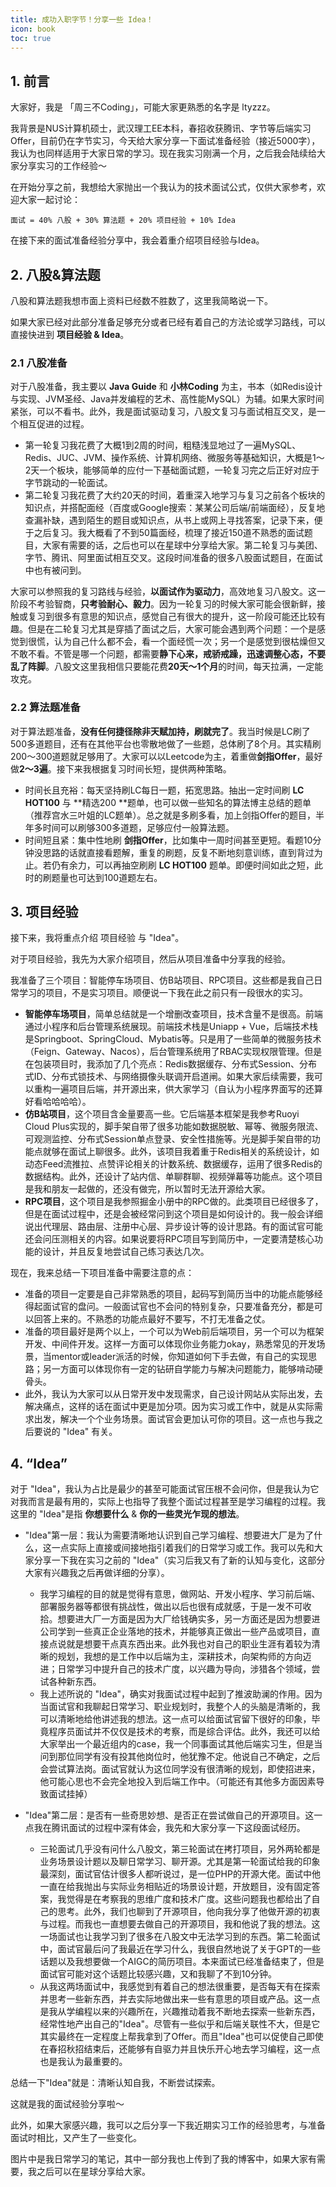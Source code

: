 ```yaml
---
title: 成功入职字节！分享一些 Idea！
icon: book
toc: true
---
```


## 1. 前言

大家好，我是 「周三不Coding」，可能大家更熟悉的名字是 ltyzzz。

我背景是NUS计算机硕士，武汉理工EE本科，春招收获腾讯、字节等后端实习Offer，目前仍在字节实习，今天给大家分享一下面试准备经验（接近5000字），我认为也同样适用于大家日常的学习。现在我实习刚满一个月，之后我会陆续给大家分享实习的工作经验～

在开始分享之前，我想给大家抛出一个我认为的技术面试公式，仅供大家参考，欢迎大家一起讨论：

`面试 = 40% 八股 + 30% 算法题 + 20% 项目经验 + 10% Idea`

在接下来的面试准备经验分享中，我会着重介绍项目经验与Idea。

## 2. 八股&算法题

八股和算法题我想市面上资料已经数不胜数了，这里我简略说一下。

如果大家已经对此部分准备足够充分或者已经有着自己的方法论或学习路线，可以直接快进到 **项目经验 & Idea**。

### 2.1 八股准备

对于八股准备，我主要以 **Java Guide** 和 **小林Coding** 为主，书本（如Redis设计与实现、JVM圣经、Java并发编程的艺术、高性能MySQL）为辅。如果大家时间紧张，可以不看书。此外，我是面试驱动复习，八股文复习与面试相互交叉，是一个相互促进的过程。

-   第一轮复习我花费了大概1到2周的时间，粗糙浅显地过了一遍MySQL、Redis、JUC、JVM、操作系统、计算机网络、微服务等基础知识，大概是1～2天一个板块，能够简单的应付一下基础面试题，一轮复习完之后正好对应于字节跳动的一轮面试。
-   第二轮复习我花费了大约20天的时间，着重深入地学习与复习之前各个板块的知识点，并搭配面经（百度或Google搜索：某某公司后端/前端面经），反复地查漏补缺，遇到陌生的题目或知识点，从书上或网上寻找答案，记录下来，便于之后复习。我大概看了不到50篇面经，梳理了接近150道不熟悉的面试题目，大家有需要的话，之后也可以在星球中分享给大家。第二轮复习与美团、字节、腾讯、阿里面试相互交叉。这段时间准备的很多八股面试题目，在面试中也有被问到。

大家可以参照我的复习路线与经验，**以面试作为驱动力**，高效地复习八股文。这一阶段不考验智商，**只考验耐心、毅力**。因为一轮复习的时候大家可能会很新鲜，接触或复习到很多有意思的知识点，感觉自己有很大的提升，这一阶段可能还比较有趣。但是在二轮复习尤其是穿插了面试之后，大家可能会遇到两个问题：一个是感觉到很慌，认为自己什么都不会，看一个面经慌一次；另一个是感觉到很枯燥但又不敢不看。不管是哪一个问题，都需要**静下心来，戒骄戒躁，迅速调整心态，不要乱了阵脚**。八股文这里我相信只要能花费**20天～1个月**的时间，每天拉满，一定能攻克。

### 2.2 算法题准备

对于算法题准备，**没有任何捷径除非天赋加持，刷就完了**。我当时候是LC刷了500多道题目，还有在其他平台也零散地做了一些题，总体刷了8个月。其实精刷200～300道题就足够用了。大家可以以Leetcode为主，着重做**剑指Offer**，最好做**2～3遍**。接下来我根据复习时间长短，提供两种策略。

-   时间长且充裕：每天坚持刷LC每日一题，拓宽思路。抽出一定时间刷 **LC HOT100** 与 **精选200 **题单，也可以做一些知名的算法博主总结的题单（推荐宫水三叶姐的LC题单）。总之就是多刷多看，加上剑指Offer的题目，半年多时间可以刷够300多道题，足够应付一般算法题。
-   时间短且紧：集中性地刷 **剑指Offer**，比如集中一周时间甚至更短。看题10分钟没思路的话就直接看题解，重复的刷题，反复不断地刻意训练，直到背过为止。若仍有余力，可以再抽空刷刷 **LC HOT100** 题单。即便时间如此之短，此时的刷题量也可达到100道题左右。

## 3. 项目经验

接下来，我将重点介绍 项目经验 与 "Idea"。

对于项目经验，我先为大家介绍项目，然后从项目准备中分享我的经验。

我准备了三个项目：智能停车场项目、仿B站项目、RPC项目。这些都是我自己日常学习的项目，不是实习项目。顺便说一下我在此之前只有一段很水的实习。

-   **智能停车场项目**，简单总结就是一个增删改查项目，技术含量不是很高。前端通过小程序和后台管理系统展现。前端技术栈是Uniapp + Vue，后端技术栈是Springboot、SpringCloud、Mybatis等。只是用了一些简单的微服务技术（Feign、Gateway、Nacos），后台管理系统用了RBAC实现权限管理。但是在包装项目时，我添加了几个亮点：Redis数据缓存、分布式Session、分布式ID、分布式锁技术、与网络摄像头联调开启道闸。如果大家后续需要，我可以重构一遍项目后端，并开源出来，供大家学习（自认为小程序界面写的还算好看哈哈哈哈）。
-   **仿B站项目**，这个项目含金量要高一些。它后端基本框架是我参考Ruoyi Cloud Plus实现的，脚手架自带了很多功能如数据脱敏、幂等、微服务限流、可观测监控、分布式Session单点登录、安全性措施等。光是脚手架自带的功能点就够在面试上聊很多。此外，该项目我着重于Redis相关的系统设计，如动态Feed流推拉、点赞评论相关的计数系统、数据缓存，运用了很多Redis的数据结构。此外，还设计了站内信、单聊群聊、视频弹幕等功能点。这个项目是我和朋友一起做的，还没有做完，所以暂时无法开源给大家。
-   **RPC项目**，这个项目是我参照掘金小册中的RPC做的。此类项目已经很多了，但是在面试过程中，还是会被经常问到这个项目是如何设计的。我一般会详细说出代理层、路由层、注册中心层、异步设计等的设计思路。有的面试官可能还会问压测相关的内容。如果说要将RPC项目写到简历中，一定要清楚核心功能的设计，并且反复地尝试自己练习表达几次。

现在，我来总结一下项目准备中需要注意的点：

-   准备的项目一定要是自己非常熟悉的项目，起码写到简历当中的功能点能够经得起面试官的盘问。一般面试官也不会问的特别复杂，只要准备充分，都是可以回答上来的。不熟悉的功能点最好不要写，不打无准备之仗。
-   准备的项目最好是两个以上，一个可以为Web前后端项目，另一个可以为框架开发、中间件开发。这样一方面可以体现你业务能力okay，熟悉常见的开发场景，当mentor或leader派活的时候，你知道如何下手去做，有自己的实现思路；另一方面可以体现你有一定的钻研自学能力与解决问题能力，能够啃动硬骨头。
-   此外，我认为大家可以从日常开发中发现需求，自己设计网站从实际出发，去解决痛点，这样的话在面试中更是加分项。因为实习或工作中，就是从实际需求出发，解决一个个业务场景。面试官会更加认可你的项目。这一点也与我之后要说的 "Idea" 有关。

## 4. “Idea”

对于 "Idea"，我认为占比是最少的甚至可能面试官压根不会问你，但是我认为它对我而言是最有用的，实际上也指导了我整个面试过程甚至是学习编程的过程。我这里的 "Idea"是指 **你想要什么** & **你的一些灵光乍现的想法**。

-   "Idea"第一层：我认为需要清晰地认识到自己学习编程、想要进大厂是为了什么，这一点实际上直接或间接地指引着我们的日常学习或工作。我可以先和大家分享一下我在实习之前的 "Idea"（实习后我又有了新的认知与变化，这部分大家有兴趣我之后再做详细的分享）。
    -   我学习编程的目的就是觉得有意思，做网站、开发小程序、学习前后端、部署服务器等都很有挑战性，做出以后也很有成就感，于是一发不可收拾。想要进大厂一方面是因为大厂给钱确实多，另一方面还是因为想要进公司学到一些真正企业落地的技术，并能够真正做出一些产品或项目，直接点说就是想要干点真东西出来。此外我也对自己的职业生涯有着较为清晰的规划，我想的是工作中以后端为主，深耕技术，向架构师的方向迈进；日常学习中提升自己的技术广度，以兴趣为导向，涉猎各个领域，尝试各种新东西。
    -   我上述所说的 "Idea"，确实对我面试过程中起到了推波助澜的作用。因为当面试官和我聊起日常学习、职业规划时，我整个人的头脑是清晰的，我可以清晰地给他讲述我的想法。这一点可以给面试官留下很好的印象，毕竟程序员面试并不仅仅是技术的考察，而是综合评估。此外，我还可以给大家举出一个最近组内的case，我一个同事面试其他后端实习生，但是当问到那位同学有没有投其他岗位时，他犹豫不定。他说自己不确定，之后会尝试算法岗。面试官就认为这位同学没有很清晰的规划，即使招进来，他可能心思也不会完全地投入到后端工作中。（可能还有其他多方面因素导致面试挂掉）

-   "Idea"第二层：是否有一些奇思妙想、是否正在尝试做自己的开源项目。这一点我在腾讯面试的过程中深有体会，我先和大家分享一下这段面试经历。
    -   三轮面试几乎没有问什么八股文，第三轮面试在拷打项目，另外两轮都是业务场景设计题以及聊日常学习、聊开源。尤其是第一轮面试给我的印象最深刻，面试官估计很多人都听说过，是一位PHP的开源大佬。面试中他一直在给我抛出与实际业务相贴近的场景设计题，开放题目，没有固定答案，我觉得是在考察我的思维广度和技术广度。这些问题我也都给出了自己的思考。此外，我们也聊到了开源项目，他向我分享了他做开源的初衷与过程。而我也一直想要去做自己的开源项目，我和他说了我的想法。这一场面试也让我学习到了很多在八股文中无法学习到的东西。第二轮面试中，面试官最后问了我最近在学习什么，我很自然地说了关于GPT的一些话题以及我想要做一个AIGC的简历项目。本来面试已经准备结束了，但是面试官可能对这个话题比较感兴趣，又和我聊了不到10分钟。
    -   从我这两场面试中，我感觉到有着自己的想法很重要，是否每天有在探索并思考一些新东西，并去实际地做出来一些有意思的项目或产品。这一点是我从学编程以来的兴趣所在，兴趣推动着我不断地去探索一些新东西，经常性地产出自己的"Idea"。尽管有一些似乎和后端关联性不大，但是它其实最终在一定程度上帮我拿到了Offer。而且"Idea"也可以促使自己即使在春招秋招结束后，还能够有自驱力并且快乐开心地去学习编程，这一点也是我认为最重要的。

总结一下"Idea"就是：清晰认知自我，不断尝试探索。

这就是我的面试经验分享啦～

此外，如果大家感兴趣，我可以之后分享一下我近期实习工作的经验思考，与准备面试时相比，又产生了一些变化。

图片中是我日常学习的笔记，其中一部分我也上传到了我的博客中，如果大家有需要，我之后可以在星球分享给大家。